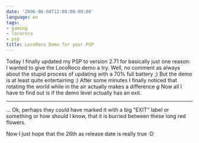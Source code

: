 ```yaml
---
date: '2006-06-04T12:00:00-00:00'
language: en
tags:
- gaming
- locoroco
- psp
title: LocoRoco Demo for your PSP
---
```



Today I finally updated my PSP to version 2.71 for basically just one reason: I wanted to give the LocoRoco demo a try. Well, no comment as always about the stupid process of updating with a 70% full battery ;) But the demo is at least quite entertaining :) After some minutes I finally noticed that rotating the world while in the air actually makes a difference *g* Now all I have to find out is if the demo level actually has an exit. 

-------------------------------





... Ok, perhaps they could have marked it with a big "EXIT" label or something or how should I know, that it is burried between these long red flowers. 



Now I just hope that the 26th as release date is really true :D